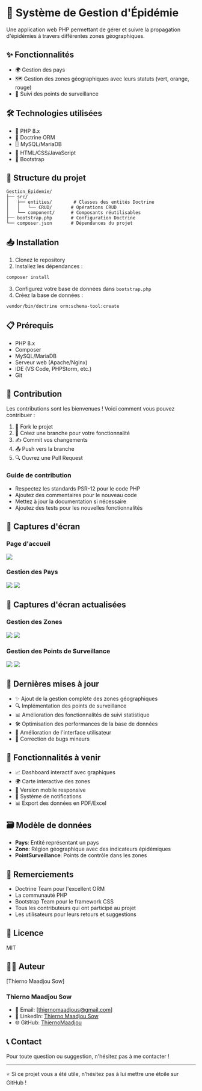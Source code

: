 # 🦠 Système de Gestion d'Épidémie

Une application web PHP permettant de gérer et suivre la propagation d'épidémies à travers différentes zones géographiques.

## ✨ Fonctionnalités

- 🌍 Gestion des pays
- 🗺️ Gestion des zones géographiques avec leurs statuts (vert, orange, rouge)
- 🏥 Suivi des points de surveillance
<!-- - 📊 Statistiques par zone (nombre d'habitants, cas symptomatiques, cas positifs) -->

## 🛠️ Technologies utilisées

- 🐘 PHP 8.x
- 💾 Doctrine ORM
- 🗄️ MySQL/MariaDB
- 🎨 HTML/CSS/JavaScript
- 🎯 Bootstrap

## 📁 Structure du projet

```
Gestion_Epidemie/
├── src/
│   ├── entities/        # Classes des entités Doctrine
│   │   └── CRUD/       # Opérations CRUD
│   └── component/      # Composants réutilisables
├── bootstrap.php       # Configuration Doctrine
└── composer.json       # Dépendances du projet
```

## 📥 Installation

1. Clonez le repository
2. Installez les dépendances :
```bash
composer install
```
3. Configurez votre base de données dans `bootstrap.php`
4. Créez la base de données :
```bash
vendor/bin/doctrine orm:schema-tool:create
```

## 📋 Prérequis

- PHP 8.x
- Composer
- MySQL/MariaDB
- Serveur web (Apache/Nginx)
- IDE (VS Code, PHPStorm, etc.)
- Git

## 🤝 Contribution

Les contributions sont les bienvenues ! Voici comment vous pouvez contribuer :

1. 🍴 Fork le projet
2. 🌿 Créez une branche pour votre fonctionnalité 
3. ✍️ Commit vos changements 
4. 📤 Push vers la branche
5. 🔍 Ouvrez une Pull Request

### Guide de contribution

- Respectez les standards PSR-12 pour le code PHP
- Ajoutez des commentaires pour le nouveau code
- Mettez à jour la documentation si nécessaire
- Ajoutez des tests pour les nouvelles fonctionnalités

## 📸 Captures d'écran

### Page d'accueil
<img  src="Admin1/imagesCaptu/Accueil.png"/>

### Gestion des Pays
<img  src="Admin1/imagesCaptu/AjoutPays.png"/>
<img  src="Admin1/imagesCaptu/ListPays.png"/>

## 📸 Captures d'écran actualisées

### Gestion des Zones
<img src="Admin1/imagesCaptu/AjoutZone.png"/>
<img src="Admin1/imagesCaptu/ListZone.png"/>

### Gestion des Points de Surveillance
<img src="Admin1/imagesCaptu/AjoutPointSuveillance.png"/>
<img src="Admin1/imagesCaptu/ListPointSurveillance .png"/>

## 🔄 Dernières mises à jour

- ✨ Ajout de la gestion complète des zones géographiques
- 🔍 Implémentation des points de surveillance
- 📊 Amélioration des fonctionnalités de suivi statistique
- 🛠️ Optimisation des performances de la base de données
- 🎨 Amélioration de l'interface utilisateur
- 🐛 Correction de bugs mineurs

## 🚀 Fonctionnalités à venir

- 📈 Dashboard interactif avec graphiques
- 🌍 Carte interactive des zones
- 📱 Version mobile responsive
- 🔔 Système de notifications
- 📊 Export des données en PDF/Excel

## 🗃️ Modèle de données

- **Pays**: Entité représentant un pays
- **Zone**: Région géographique avec des indicateurs épidémiques
- **PointSurveillance**: Points de contrôle dans les zones

## 🙏 Remerciements

- Doctrine Team pour l'excellent ORM
- La communauté PHP
- Bootstrap Team pour le framework CSS
- Tous les contributeurs qui ont participé au projet
- Les utilisateurs pour leurs retours et suggestions

## 📄 Licence

MIT

## 👨‍💻 Auteur
[Thierno Maadjou Sow]

### Thierno Maadjou Sow
- 📧 Email: [thiernomaadjous@gmail.com]
- 💼 LinkedIn: [Thierno Maadjou Sow](https://www.linkedin.com/feed/?trk=hb_signin)
- 🌐 GitHub: [ThiernoMaadjou](https://github.com/ovvoso)

## 📞 Contact

Pour toute question ou suggestion, n'hésitez pas à me contacter !

---
⭐ Si ce projet vous a été utile, n'hésitez pas à lui mettre une étoile sur GitHub !

